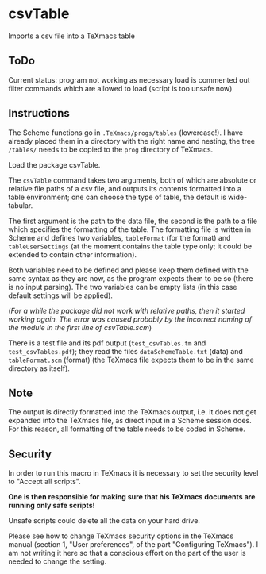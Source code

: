 # csvTable
Imports a csv file into a TeXmacs table

## ToDo
Current status: program not working as necessary load is commented out
filter commands which are allowed to load (script is too unsafe now)

## Instructions

The Scheme functions go in `.TeXmacs/progs/tables` (lowercase!). I have already placed them in a directory with the right name and nesting, the tree `/tables/` needs to be copied to the `prog` directory of TeXmacs.

Load the package csvTable.

The `csvTable` command takes two arguments, both of which are absolute or relative file paths of a csv file, and outputs its contents formatted into a table environment; one can choose the type of table, the default is wide-tabular.

The first argument is the path to the data file, the second is the path to a file which specifies the formatting of the table.
The formatting file is written in Scheme and defines two variables, `tableFormat` (for the format) and `tableUserSettings` (at the moment contains the table type only; it could be extended to contain other information).

Both variables need to be defined and please keep them defined with the same syntax as they are now, as the program expects them to be so (there is no input parsing). The two variables can be empty lists (in this case default settings will be applied).

(*For a while the package did not work with relative paths, then it started working again. The error was caused probably by the incorrect naming of the module in the first line of csvTable.scm*) 

There is a test file and its pdf output (`test_csvTables.tm` and `test_csvTables.pdf`); they read the files `dataSchemeTable.txt` (data) and `tableFormat.scm` (format) (the TeXmacs file expects them to be in the same directory as itself).

## Note

The output is directly formatted into the TeXmacs output, i.e. it does not get expanded into the TeXmacs file, as direct input in a Scheme session does. For this reason, all formatting of the table needs to be coded in Scheme.

## Security

In order to run this macro in TeXmacs it is necessary to set the security level to "Accept all scripts".

**One is then responsible for making sure that his TeXmacs documents are running only safe scripts!** 

Unsafe scripts could delete all the data on your hard drive.

Please see how to change TeXmacs security options in the TeXmacs manual (section 1, "User preferences", of the part "Configuring TeXmacs"). I am not writing it here so that a conscious effort on the part of the user is needed to change the setting.
